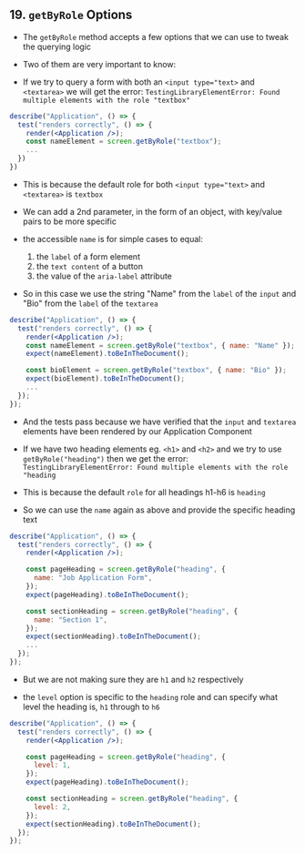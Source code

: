 ## 19. `getByRole` Options

- The `getByRole` method accepts a few options that we can use to tweak the querying logic

- Two of them are very important to know:

- If we try to query a form with both an `<input type="text>` and `<textarea>` we will get the error: `TestingLibraryElementError: Found multiple elements with the role "textbox"`

```jsx
describe("Application", () => {
  test("renders correctly", () => {
    render(<Application />);
    const nameElement = screen.getByRole("textbox");
    ...
  })
})
```

- This is because the default role for both `<input type="text>` and `<textarea>` is `textbox`

- We can add a 2nd parameter, in the form of an object, with key/value pairs to be more specific

- the accessible `name` is for simple cases to equal:

  1. the `label` of a form element
  2. the `text content` of a button
  3. the value of the `aria-label` attribute

- So in this case we use the string "Name" from the `label` of the `input` and "Bio" from the `label` of the `textarea`

```jsx
describe("Application", () => {
  test("renders correctly", () => {
    render(<Application />);
    const nameElement = screen.getByRole("textbox", { name: "Name" });
    expect(nameElement).toBeInTheDocument();

    const bioElement = screen.getByRole("textbox", { name: "Bio" });
    expect(bioElement).toBeInTheDocument();
    ...
  });
});
```

- And the tests pass because we have verified that the `input` and `textarea` elements have been rendered by our Application Component

- If we have two heading elements eg. `<h1>` and `<h2>` and we try to use `getByRole("heading")` then we get the error: `TestingLibraryElementError: Found multiple elements with the role "heading`

- This is because the default `role` for all headings h1-h6 is `heading`

- So we can use the `name` again as above and provide the specific heading text

```jsx
describe("Application", () => {
  test("renders correctly", () => {
    render(<Application />);

    const pageHeading = screen.getByRole("heading", {
      name: "Job Application Form",
    });
    expect(pageHeading).toBeInTheDocument();

    const sectionHeading = screen.getByRole("heading", {
      name: "Section 1",
    });
    expect(sectionHeading).toBeInTheDocument();
    ...
  });
});
```

- But we are not making sure they are `h1` and `h2` respectively

- the `level` option is specific to the `heading` role and can specify what level the heading is, `h1` through to `h6`

```jsx
describe("Application", () => {
  test("renders correctly", () => {
    render(<Application />);

    const pageHeading = screen.getByRole("heading", {
      level: 1,
    });
    expect(pageHeading).toBeInTheDocument();

    const sectionHeading = screen.getByRole("heading", {
      level: 2,
    });
    expect(sectionHeading).toBeInTheDocument();
  });
});
```
